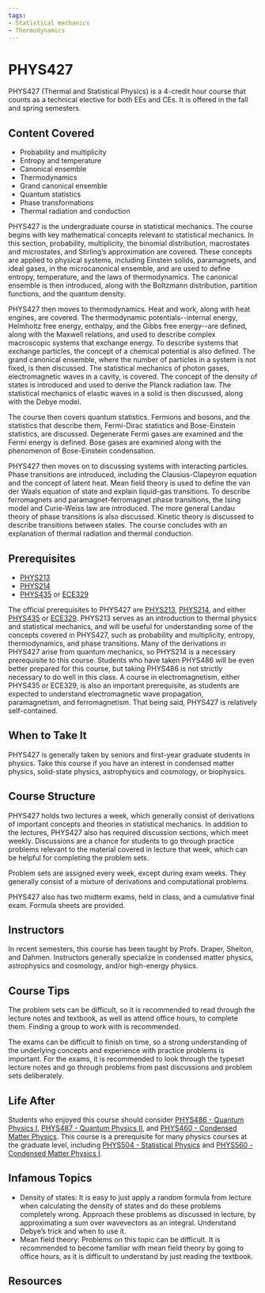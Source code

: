 ```yaml
---
tags:
- Statistical mechanics
- Thermodynamics
---
```

# PHYS427

PHYS427 (Thermal and Statistical Physics) is a 4-credit hour course that counts as a technical elective for both EEs and CEs.  It is offered in the fall and spring semesters.

## Content Covered

- Probability and multiplicity
- Entropy and temperature
- Canonical ensemble
- Thermodynamics
- Grand canonical ensemble
- Quantum statistics
- Phase transformations
- Thermal radiation and conduction
  
PHYS427 is the undergraduate course in statistical mechanics.  The course begins with key mathematical concepts relevant to statistical mechanics.  In this section, probability, multiplicity, the binomial distribution, macrostates and microstates, and Stirling’s approximation are covered.  These concepts are applied to physical systems, including Einstein solids, paramagnets, and ideal gases, in the microcanonical ensemble, and are used to define entropy, temperature, and the laws of thermodynamics.  The canonical ensemble is then introduced, along with the Boltzmann distribution, partition functions, and the quantum density.  

PHYS427 then moves to thermodynamics.  Heat and work, along with heat engines, are covered.  The thermodynamic potentials--internal energy, Helmholtz free energy, enthalpy, and the Gibbs free energy--are defined, along with the Maxwell relations, and used to describe complex macroscopic systems that exchange energy.  To describe systems that exchange particles, the concept of a chemical potential is also defined.  The grand canonical ensemble, where the number of particles in a system is not fixed, is then discussed.  The statistical mechanics of photon gases, electromagnetic waves in a cavity, is covered.  The concept of the density of states is introduced and used to derive the Planck radiation law.  The statistical mechanics of elastic waves in a solid is then discussed, along with the Debye model.

The course then covers quantum statistics.  Fermions and bosons, and the statistics that describe them, Fermi-Dirac statistics and Bose-Einstein statistics, are discussed.  Degenerate Fermi gases are examined and the Fermi energy is defined.  Bose gases are examined along with the phenomenon of Bose-Einstein condensation.  

PHYS427 then moves on to discussing systems with interacting particles.  Phase transitions are introduced, including the Clausius-Clapeyron equation and the concept of latent heat.  Mean field theory is used to define the van der Waals equation of state and explain liquid-gas transitions.  To describe ferromagnets and paramagnet-ferromagnet phase transitions, the Ising model and Curie-Weiss law are introduced.  The more general Landau theory of phase transitions is also discussed.  Kinetic theory is discussed to describe transitions between states.  The course concludes with an explanation of thermal radiation and thermal conduction.

## Prerequisites

- [PHYS213](PHYS213.md)
- [PHYS214](PHYS214.md)
- [PHYS435](PHYS435.md) or [ECE329](../ECE%20Course%20Offerings/ECE329.md)

The official prerequisites to PHYS427 are [PHYS213](PHYS213.md), [PHYS214](PHYS214.md), and either [PHYS435](PHYS435.md) or [ECE329](../ECE%20Course%20Offerings/ECE329.md).  PHYS213 serves as an introduction to thermal physics and statistical mechanics, and will be useful for understanding some of the concepts covered in PHYS427, such as probability and multiplicity, entropy, thermodynamics, and phase transitions.  Many of the derivations in PHYS427 arise from quantum mechanics, so PHYS214 is a necessary prerequisite to this course. Students who have taken PHYS486 will be even better prepared for this course, but taking PHYS486 is not strictly necessary to do well in this class.  A course in electromagnetism, either PHYS435 or ECE329, is also an important prerequisite, as students are expected to understand electromagnetic wave propagation, paramagnetism, and ferromagnetism.  That being said, PHYS427 is relatively self-contained.

## When to Take It

PHYS427 is generally taken by seniors and first-year graduate students in physics. Take this course if you have an interest in condensed matter physics, solid-state physics, astrophysics and cosmology, or biophysics. 

## Course Structure

PHYS427 holds two lectures a week, which generally consist of derivations of important concepts and theories in statistical mechanics.  In addition to the lectures, PHYS427 also has required discussion sections, which meet weekly.  Discussions are a chance for students to go through practice problems relevant to the material covered in lecture that week, which can be helpful for completing the problem sets.  

Problem sets are assigned every week, except during exam weeks.  They generally consist of a mixture of derivations and computational problems.  

PHYS427 also has two midterm exams, held in class, and a cumulative final exam. Formula sheets are provided.


## Instructors

In recent semesters, this course has been taught by Profs. Draper, Shelton, and Dahmen.  Instructors generally specialize in condensed matter physics, astrophysics and cosmology, and/or high-energy physics.

## Course Tips

The problem sets can be difficult, so it is recommended to read through the lecture notes and textbook, as well as attend office hours, to complete them.  Finding a group to work with is recommended.

The exams can be difficult to finish on time, so a strong understanding of the underlying concepts and experience with practice problems is important.  For the exams, it is recommended to look through the typeset lecture notes and go through problems from past discussions and problem sets deliberately.

## Life After

Students who enjoyed this course should consider [PHYS486 - Quantum Physics I](PHYS486.md), [PHYS487 - Quantum Physics II](PHYS487.md), and [PHYS460 - Condensed Matter Physics](PHYS460.md).  This course is a prerequisite for many physics courses at the graduate level, including [PHYS504 - Statistical Physics](PHYS504.md) and [PHYS560 - Condensed Matter Physics I](PHYS560.md).

## Infamous Topics

- Density of states: It is easy to just apply a random formula from lecture when calculating the density of states and do these problems completely wrong.  Approach these problems as discussed in lecture, by approximating a sum over wavevectors as an integral.  Understand Debye’s trick and when to use it.
- Mean field theory: Problems on this topic can be difficult.  It is recommended to become familiar with mean field theory by going to office hours, as it is difficult to understand by just reading the textbook.

## Resources
